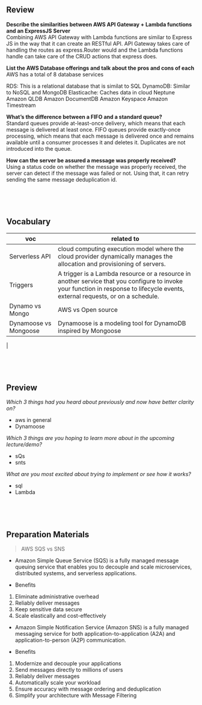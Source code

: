## Review

**Describe the similarities between AWS API Gateway + Lambda functions and an ExpressJS Server**  
Combining AWS API Gateway with Lambda functions are similar to Express JS in the way that it can create an RESTful API. API Gateway takes care of handling the routes as express.Router would and the Lambda functions handle can take care of the CRUD actions that express does.

**List the AWS Database offerings and talk about the pros and cons of each**  
AWS has a total of 8 database services

RDS: This is a relational database that is similat to SQL
DynamoDB: Similar to NoSQL and MongoDB
Elasticache: Caches data in cloud
Neptune
Amazon QLDB
Amazon DocumentDB
Amazon Keyspace
Amazon Timestream

**What’s the difference between a FIFO and a standard queue?**  
Standard queues provide at-least-once delivery, which means that each message is delivered at least once.
FIFO queues provide exactly-once processing, which means that each message is delivered once and remains available until a consumer processes it and deletes it. Duplicates are not introduced into the queue.

**How can the server be assured a message was properly received?**  
Using a status code on whether the message was properly received, the server can detect if the message was failed or not. Using that, it can retry sending the same message deduplication id.

&nbsp;

&nbsp;

## Vocabulary

| voc                   | related to                                                                                                                                                                       |
| --------------------- | -------------------------------------------------------------------------------------------------------------------------------------------------------------------------------- |
| Serverless API        | cloud computing execution model where the cloud provider dynamically manages the allocation and provisioning of servers.                                                         |
| Triggers              | A trigger is a Lambda resource or a resource in another service that you configure to invoke your function in response to lifecycle events, external requests, or on a schedule. |
| Dynamo vs Mongo       | AWS vs Open source                                                                                                                                                               |
| Dynamoose vs Mongoose | Dynamoose is a modeling tool for DynamoDB inspired by Mongoose                                                                                                                   |

|

&nbsp;

&nbsp;

## Preview

_Which 3 things had you heard about previously and now have better clarity on?_

- aws in general
- Dynamoose

_Which 3 things are you hoping to learn more about in the upcoming lecture/demo?_

- sQs
- snts

_What are you most excited about trying to implement or see how it works?_

- sql
- Lambda

&nbsp;

&nbsp;

## Preparation Materials

> AWS SQS vs SNS

- Amazon Simple Queue Service (SQS) is a fully managed message queuing service that enables you to decouple and scale microservices, distributed systems, and serverless applications.

- Benefits

1. Eliminate administrative overhead
2. Reliably deliver messages
3. Keep sensitive data secure
4. Scale elastically and cost-effectively

- Amazon Simple Notification Service (Amazon SNS) is a fully managed messaging service for both application-to-application (A2A) and application-to-person (A2P) communication.

- Benefits

1. Modernize and decouple your applications
2. Send messages directly to millions of users
3. Reliably deliver messages
4. Automatically scale your workload
5. Ensure accuracy with message ordering and deduplication
6. Simplify your architecture with Message Filtering
